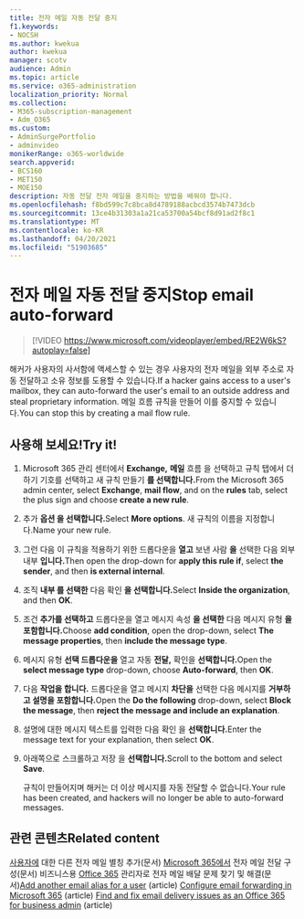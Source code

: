 ```yaml
---
title: 전자 메일 자동 전달 중지
f1.keywords:
- NOCSH
ms.author: kwekua
author: kwekua
manager: scotv
audience: Admin
ms.topic: article
ms.service: o365-administration
localization_priority: Normal
ms.collection:
- M365-subscription-management
- Adm_O365
ms.custom:
- AdminSurgePortfolio
- adminvideo
monikerRange: o365-worldwide
search.appverid:
- BCS160
- MET150
- MOE150
description: 자동 전달 전자 메일을 중지하는 방법을 배워야 합니다.
ms.openlocfilehash: f8bd599c7c8bca8d4789188acbcd3574b7473dcb
ms.sourcegitcommit: 13ce4b31303a1a21ca53700a54bcf8d91ad2f8c1
ms.translationtype: MT
ms.contentlocale: ko-KR
ms.lasthandoff: 04/20/2021
ms.locfileid: "51903685"
---
```

# <a name="stop-email-auto-forward"></a><span data-ttu-id="402b5-103">전자 메일 자동 전달 중지</span><span class="sxs-lookup"><span data-stu-id="402b5-103">Stop email auto-forward</span></span>

> [!VIDEO https://www.microsoft.com/videoplayer/embed/RE2W6kS?autoplay=false]

<span data-ttu-id="402b5-104">해커가 사용자의 사서함에 액세스할 수 있는 경우 사용자의 전자 메일을 외부 주소로 자동 전달하고 소유 정보를 도용할 수 있습니다.</span><span class="sxs-lookup"><span data-stu-id="402b5-104">If a hacker gains access to a user's mailbox, they can auto-forward the user's email to an outside address and steal proprietary information.</span></span> <span data-ttu-id="402b5-105">메일 흐름 규칙을 만들어 이를 중지할 수 있습니다.</span><span class="sxs-lookup"><span data-stu-id="402b5-105">You can stop this by creating a mail flow rule.</span></span>

## <a name="try-it"></a><span data-ttu-id="402b5-106">사용해 보세요!</span><span class="sxs-lookup"><span data-stu-id="402b5-106">Try it!</span></span>

1. <span data-ttu-id="402b5-107">Microsoft 365 관리 센터에서 **Exchange,** **메일** 흐름  을 선택하고 규칙 탭에서 더하기 기호를 선택하고 새 규칙 만들기 **를 선택합니다.**</span><span class="sxs-lookup"><span data-stu-id="402b5-107">From the Microsoft 365 admin center, select **Exchange**, **mail flow**, and on the **rules** tab, select the plus sign and choose **create a new rule**.</span></span>
1. <span data-ttu-id="402b5-108">추가 **옵션 을 선택합니다.**</span><span class="sxs-lookup"><span data-stu-id="402b5-108">Select **More options**.</span></span> <span data-ttu-id="402b5-109">새 규칙의 이름을 지정합니다.</span><span class="sxs-lookup"><span data-stu-id="402b5-109">Name your new rule.</span></span>
1. <span data-ttu-id="402b5-110">그런 다음 이 규칙을 적용하기 위한 드롭다운을 **열고** 보낸 사람 **을** 선택한 다음 외부 내부 **입니다.**</span><span class="sxs-lookup"><span data-stu-id="402b5-110">Then open the drop-down for **apply this rule if**, select **the sender**, and then **is external internal**.</span></span>
1. <span data-ttu-id="402b5-111">조직 **내부 를 선택한** 다음 확인 **을 선택합니다.**</span><span class="sxs-lookup"><span data-stu-id="402b5-111">Select **Inside the organization**, and then **OK**.</span></span>
1. <span data-ttu-id="402b5-112">조건 **추가를 선택하고** 드롭다운을 열고 메시지 속성 **을 선택한** 다음 메시지 유형 **을 포함합니다.**</span><span class="sxs-lookup"><span data-stu-id="402b5-112">Choose **add condition**, open the drop-down, select **The message properties**, then **include the message type**.</span></span>
1. <span data-ttu-id="402b5-113">메시지 유형 **선택 드롭다운을** 열고 자동 **전달,** 확인을 **선택합니다.**</span><span class="sxs-lookup"><span data-stu-id="402b5-113">Open the **select message type** drop-down, choose **Auto-forward**, then **OK**.</span></span>
1. <span data-ttu-id="402b5-114">다음 **작업을 합니다.** 드롭다운을 열고 메시지 **차단을** 선택한 다음 메시지를 **거부하고 설명을 포함합니다.**</span><span class="sxs-lookup"><span data-stu-id="402b5-114">Open the **Do the following** drop-down, select **Block the message**, then **reject the message and include an explanation**.</span></span>
1. <span data-ttu-id="402b5-115">설명에 대한 메시지 텍스트를 입력한 다음 확인 을 **선택합니다.**</span><span class="sxs-lookup"><span data-stu-id="402b5-115">Enter the message text for your explanation, then select **OK**.</span></span>
1. <span data-ttu-id="402b5-116">아래쪽으로 스크롤하고 저장 을 **선택합니다.**</span><span class="sxs-lookup"><span data-stu-id="402b5-116">Scroll to the bottom and select **Save**.</span></span>

    <span data-ttu-id="402b5-117">규칙이 만들어지며 해커는 더 이상 메시지를 자동 전달할 수 없습니다.</span><span class="sxs-lookup"><span data-stu-id="402b5-117">Your rule has been created, and hackers will no longer be able to auto-forward messages.</span></span>

## <a name="related-content"></a><span data-ttu-id="402b5-118">관련 콘텐츠</span><span class="sxs-lookup"><span data-stu-id="402b5-118">Related content</span></span>

<span data-ttu-id="402b5-119">[사용자에](https://docs.microsoft.com/microsoft-365/admin/email/add-another-email-alias-for-a-user) 대한 다른 전자 메일 별칭 추가(문서) [Microsoft 365에서](https://docs.microsoft.com/microsoft-365/admin/email/configure-email-forwarding) 전자 메일 전달 구성(문서) 비즈니스용 [Office 365](https://docs.microsoft.com/exchange/troubleshoot/email-delivery/email-delivery-issues) 관리자로 전자 메일 배달 문제 찾기 및 해결(문서)</span><span class="sxs-lookup"><span data-stu-id="402b5-119">[Add another email alias for a user](https://docs.microsoft.com/microsoft-365/admin/email/add-another-email-alias-for-a-user) (article) [Configure email forwarding in Microsoft 365](https://docs.microsoft.com/microsoft-365/admin/email/configure-email-forwarding) (article) [Find and fix email delivery issues as an Office 365 for business admin](https://docs.microsoft.com/exchange/troubleshoot/email-delivery/email-delivery-issues) (article)</span></span>